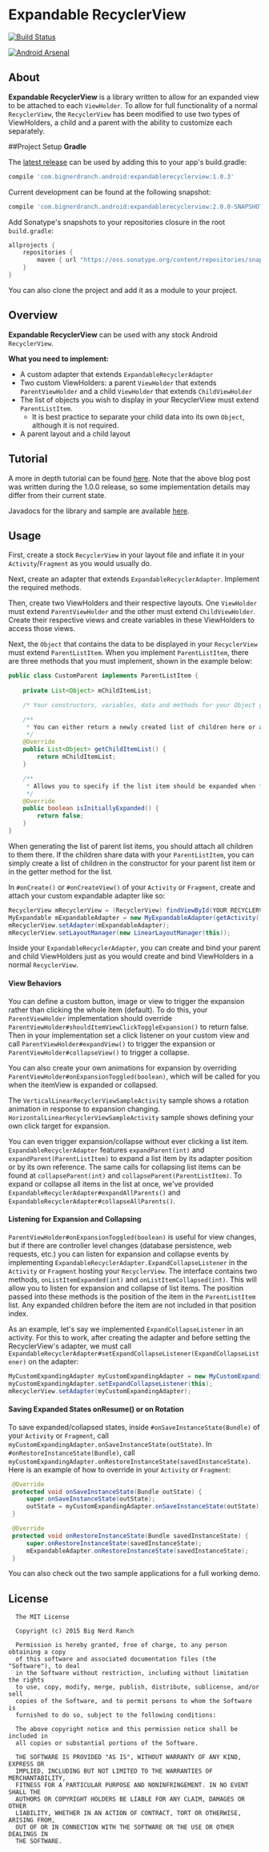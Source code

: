 # Expandable RecyclerView
[![Build Status](https://travis-ci.org/bignerdranch/expandable-recycler-view.svg)](https://travis-ci.org/bignerdranch/expandable-recycler-view)

[![Android Arsenal](https://img.shields.io/badge/Android%20Arsenal-Expandable%20RecyclerView-green.svg?style=flat)](https://android-arsenal.com/details/1/2119)

## About
**Expandable RecyclerView** is a library written to allow for an expanded view to be attached to each `ViewHolder`. To allow for full functionality of a normal `RecyclerView`, the `RecyclerView` has been modified to use two types of ViewHolders, a child and a parent with the ability to customize each separately.

##Project Setup
**Gradle**

The [latest release](https://github.com/bignerdranch/expandable-recycler-view/releases/tag/v1.0.3) can be used by adding this to your app's build.gradle:
```gradle
compile 'com.bignerdranch.android:expandablerecyclerview:1.0.3'
```

Current development can be found at the following snapshot:
```gradle
compile 'com.bignerdranch.android:expandablerecyclerview:2.0.0-SNAPSHOT'
```

Add Sonatype's snapshots to your repositories closure in the root `build.gradle`:
```gradle
allprojects {
    repositories {
        maven { url "https://oss.sonatype.org/content/repositories/snapshots" }
    }
}
```
You can also clone the project and add it as a module to your project.

## Overview
**Expandable RecyclerView** can be used with any stock Android `RecyclerView`.

**What you need to implement:**
- A custom adapter that extends `ExpandableRecyclerAdapter`
- Two custom ViewHolders: a parent `ViewHolder` that extends `ParentViewHolder` and a child `ViewHolder` that extends `ChildViewHolder`
- The list of objects you wish to display in your RecyclerView must extend `ParentListItem`.
  - It is best practice to separate your child data into its own `Object`, although it is not required.
- A parent layout and a child layout

## Tutorial
A more in depth tutorial can be found [here](https://www.bignerdranch.com/blog/expand-a-recyclerview-in-four-steps/).
Note that the above blog post was written during the 1.0.0 release, so some implementation details may differ from their current state.

Javadocs for the library and sample are available [here](http://bignerdranch.github.io/expandable-recycler-view/).

## Usage
First, create a stock `RecyclerView` in your layout file and inflate it in your `Activity`/`Fragment` as you would usually do.
 
Next, create an adapter that extends `ExpandableRecyclerAdapter`. Implement the required methods.
 
Then, create two ViewHolders and their respective layouts. One `ViewHolder` must extend `ParentViewHolder` and the other must extend `ChildViewHolder`. Create their respective views and create variables in these ViewHolders to access those views.
 
Next, the `Object` that contains the data to be displayed in your `RecyclerView` must extend `ParentListItem`. When you implement `ParentListItem`, there are three methods that you must implement, shown in the example below:

```java
public class CustomParent implements ParentListItem {
    
    private List<Object> mChildItemList;

    /* Your constructors, variables, data and methods for your Object go here */

    /**
     * You can either return a newly created list of children here or attach them later
     */
    @Override
    public List<Object> getChildItemList() {
        return mChildItemList;
    }

    /**
     * Allows you to specify if the list item should be expanded when first shown to the user
     */
    @Override
    public boolean isInitiallyExpanded() {
        return false;
    }
}
```
When generating the list of parent list items, you should attach all children to them there. If the children share data with your `ParentListItem`, you can simply create a list of children in the constructor for your parent list item or in the getter method for the list.

In `#onCreate()` or `#onCreateView()` of your `Activity` or `Fragment`, create and attach your custom expandable adapter like so:
 
```java
RecyclerView mRecyclerView = (RecyclerView) findViewById(YOUR RECYCLERVIEW ID);
MyExpandable mExpandableAdapter = new MyExpandableAdapter(getActivity(), YOUR_PARENT_ITEM_LIST);
mRecyclerView.setAdapter(mExpandableAdapter);
mRecyclerView.setLayoutManager(new LinearLayoutManager(this));
```

Inside your `ExpandableRecyclerAdapter`, you can create and bind your parent and child ViewHolders just as you would create and bind ViewHolders in a normal `RecyclerView`.
 
#### View Behaviors
You can define a custom button, image or view to trigger the expansion rather than clicking the whole item (default). To do this, your `ParentViewHolder` implementation should override `ParentViewHolder#shouldItemViewClickToggleExpansion()` to return false. Then in your implementation set a click listener on your custom view and call `ParentViewHolder#expandView()` to trigger the expansion or `ParentViewHolder#collapseView()` to trigger a collapse.
 
You can also create your own animations for expansion by overriding `ParentViewHolder#onExpansionToggled(boolean)`, which will be called for you when the itemView is expanded or collapsed.

The `VerticalLinearRecyclerViewSampleActivity` sample shows a rotation animation in response to expansion changing. `HorizontalLinearRecyclerViewSampleActivity` sample shows defining your own click target for expansion.

You can even trigger expansion/collapse without ever clicking a list item. 
`ExpandableRecyclerAdapter` features `expandParent(int)` and `expandParent(ParentListItem)` to expand a list item by its adapter position or by its own reference. 
The same calls for collapsing list items can be found at `collapseParent(int)` and `collapseParent(ParentListItem)`. 
To expand or collapse all items in the list at once, we've provided `ExpandableRecyclerAdapter#expandAllParents()` and `ExpandableRecyclerAdapter#collapseAllParents()`.
 
#### Listening for Expansion and Collapsing
`ParentViewHolder#onExpansionToggled(boolean)` is useful for view changes, but if there are controller level changes (database persistence, web requests, etc.) you can listen for expansion and collapse events by implementing `ExpandableRecyclerAdapter.ExpandCollapseListener` in the `Activity` or `Fragment` hosting your `RecyclerView`. The interface contains two methods, `onListItemExpanded(int)` and `onListItemCollapsed(int)`. This will allow you to listen for expansion and collapse of list items. The position passed into these methods is the position of the item in the `ParentListItem` list. Any expanded children before the item are not included in that position index.

As an example, let's say we implemented `ExpandCollapseListener` in an activity. For this to work, after creating the adapter and before setting the RecyclerView's adapter, we must call `ExpandableRecyclerAdapter#setExpandCollapseListener(ExpandCollapseListener)` on the adapter:

```java
MyCustomExpandingAdapter myCustomExpandingAdapter = new MyCustomExpandingAdapter(this, objectList);
myCustomExpandingAdapter.setExpandCollapseListener(this);
mRecyclerView.setAdapter(myCustomExpandingAdapter);
```
 
#### Saving Expanded States onResume() or on Rotation
To save expanded/collapsed states, inside `#onSaveInstanceState(Bundle)` of your `Activity` or `Fragment`, call `myCustomExpandingAdapter.onSaveInstanceState(outState)`. In `#onRestoreInstanceState(Bundle)`, call `myCustomExpandingAdapter.onRestoreInstanceState(savedInstanceState)`. Here is an example of how to override in your `Activity` or `Fragment`:
 
 ```java
  @Override
  protected void onSaveInstanceState(Bundle outState) {
      super.onSaveInstanceState(outState);
      outState = myCustomExpandingAdapter.onSaveInstanceState(outState);
  }

  @Override
  protected void onRestoreInstanceState(Bundle savedInstanceState) {
      super.onRestoreInstanceState(savedInstanceState);
      mExpandableAdapter.onRestoreInstanceState(savedInstanceState);
  }
 ```
 
You can also check out the two sample applications for a full working demo.

License
-------

      The MIT License
      
      Copyright (c) 2015 Big Nerd Ranch
      
      Permission is hereby granted, free of charge, to any person obtaining a copy
      of this software and associated documentation files (the "Software"), to deal
      in the Software without restriction, including without limitation the rights
      to use, copy, modify, merge, publish, distribute, sublicense, and/or sell
      copies of the Software, and to permit persons to whom the Software is
      furnished to do so, subject to the following conditions:
      
      The above copyright notice and this permission notice shall be included in
      all copies or substantial portions of the Software.
      
      THE SOFTWARE IS PROVIDED "AS IS", WITHOUT WARRANTY OF ANY KIND, EXPRESS OR
      IMPLIED, INCLUDING BUT NOT LIMITED TO THE WARRANTIES OF MERCHANTABILITY,
      FITNESS FOR A PARTICULAR PURPOSE AND NONINFRINGEMENT. IN NO EVENT SHALL THE
      AUTHORS OR COPYRIGHT HOLDERS BE LIABLE FOR ANY CLAIM, DAMAGES OR OTHER
      LIABILITY, WHETHER IN AN ACTION OF CONTRACT, TORT OR OTHERWISE, ARISING FROM,
      OUT OF OR IN CONNECTION WITH THE SOFTWARE OR THE USE OR OTHER DEALINGS IN
      THE SOFTWARE.
